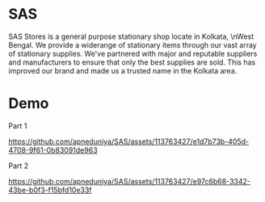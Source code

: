 # SAS

SAS Stores is a general purpose stationary shop locate in Kolkata, \nWest Bengal. We provide a widerange of stationary items through our vast array of stationary supplies. We've partnered with major and reputable suppliers and manufacturers to ensure that only the best supplies are sold. This has improved our brand and made us a trusted name in the Kolkata area.

# Demo

Part 1


https://github.com/apneduniya/SAS/assets/113763427/e1d7b73b-405d-4708-9f61-0b83091de963

Part 2


https://github.com/apneduniya/SAS/assets/113763427/e97c6b68-3342-43be-b0f3-f15bfd10e33f
